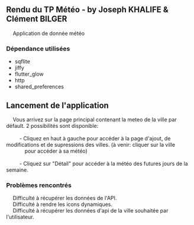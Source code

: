 ## Rendu du TP Météo - by Joseph KHALIFE & Clément BILGER

&emsp; Application de donnée météo

### Dépendance utilisées

- sqflite
- jiffy
- flutter_glow
- http
- shared_preferences

## Lancement de l'application

&emsp; Vous arrivez sur la page principal contenant la meteo de la ville par défault.
2 possibilités sont disponible:<br><br>
                  &emsp; &emsp; - Cliquez en haut à gauche pour accéder à la page d'ajout, de modifications et de supressions des villes. (à venir: cliquer sur la ville &emsp; &emsp; &emsp; &emsp; &emsp;pour accéder à sa météo)<br>
                   <br> &emsp; &emsp; - Cliquez sur "Détail" pour accéder à la météo des futures jours de la semaine.


### Problèmes rencontrés
 
&emsp; Difficulté à récupérer les données de l'API.<br>
&emsp; Difficulté à rendre les icons dynamiques.<br>
&emsp; Difficulté à récupérer les données d'api de la ville souhaitée par l'utilisateur.<br>
